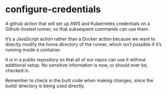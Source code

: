 # configure-credentials

A github action that will set up AWS and Kubernetes credentials on a Github-hosted runner, so that subsequent commands can use them.

It’s a JavaScript action rather than a Docker action because we want to directly modify the home directory of the runner, which isn’t possible if it’s running inside a container.

It is in a public repository so that all of our repos can use it without additional setup. No sensitive information is now, or should ever be, checked in.

Remember to check in the built code when making changes, since the build/ directory is being used directly.
